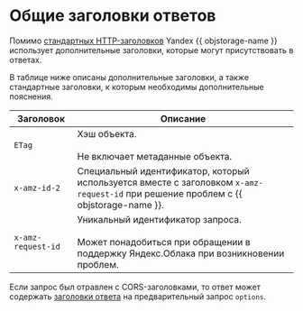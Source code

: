 # Общие заголовки ответов

Помимо [стандартных HTTP-заголовков](https://en.wikipedia.org/wiki/List_of_HTTP_header_fields) Yandex {{ objstorage-name }} использует дополнительные заголовки, которые могут присутствовать в ответах.

В таблице ниже описаны дополнительные заголовки, а также стандартные заголовки, к которым необходимы дополнительные пояснения.

Заголовок | Описание
----- | -----
`ETag` | Хэш объекта.<br/><br/>Не включает метаданные объекта.
`x-amz-id-2` | Специальный идентификатор, который используется вместе с заголовком `x-amz-request-id` при решение проблем с {{ objstorage-name }}.
`x-amz-request-id` | Уникальный идентификатор запроса.<br/><br/>Может понадобиться при обращении в поддержку Яндекс.Облака при возникновении проблем.


Если запрос был отравлен с CORS-заголовками, то ответ может содержать [заголовки ответа](object/options.md#response-headers) на предварительный запрос `options`.